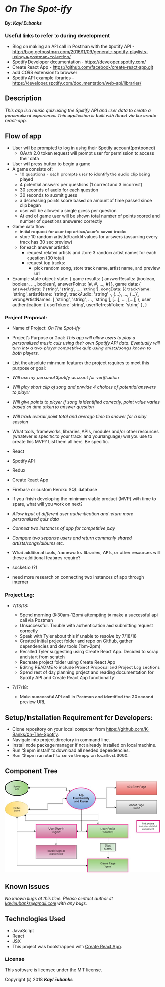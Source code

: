 ﻿# _On The Spot-ify_

#### By: _**Kayl Eubanks**_

### Useful links to refer to during development
* Blog on making an API call in Postman with the Spotify API - http://blog.getpostman.com/2016/11/09/generate-spotify-playlists-using-a-postman-collection/
* Spotify Developer documentation - https://developer.spotify.com/
* Create React App - https://github.com/facebook/create-react-app.git
* add CORS extension to browser
* Spotify API example libraries - https://developer.spotify.com/documentation/web-api/libraries/

## Description
_This app is a music quiz using the Spotify API and user data to create a personalized experience. This application is built with React via the create-react-app._

## Flow of app
* User will be prompted to log in using their Spotify account(postponed)
  * OAuth 2.0 token request will prompt user for permission to access their data
* User will press button to begin a game
* A game consists of:
  * 10 questions - each prompts user to identify the audio clip being played
  * 4 potential answers per questions (1 correct and 3 incorrect)
  * 30 seconds of audio for each question
  * 30 seconds to submit guess
  * a decreasing points score based on amount of time passed since clip began
  * user will be allowed a single guess per question
  * At end of game user will be shown total number of points scored and number of questions answered correctly
* Game data flow:
  * initial request for user top artists/user's saved tracks
  * store 10 random artistId/trackId values for answers (assuming every track has 30 sec preview)
  * for each answer artistId:
    * request related artists and store 3 random artist names for each question (30 total)
    * request top tracks:
      * pick random song, store track name, artist name, and preview url
* Example state object:
state: {
  game results: {
    answerResults: [boolean, boolean, ..., boolean],
    answerPoints: [#, #, ..., #]
  },
  game data: {
    answerArtists: ['string', 'string', ..., 'string'],
    songData: [{
        trackName: 'string',
        artistName: 'string',
        trackAudio: 'string'
      }, {...}, ..., {...}],
    wrongArtistNames: [['string', 'string', ..., 'string'], [...], ..., [...]]
  },
  user authentication: {
    userToken: 'string',
    userRefreshToken: 'string'
  },
}

### Project Proposal:
* Name of Project: _On The Spot-ify_

* Project’s Purpose or Goal: _This app will allow users to play a personalized music quiz using their own Spotify API data. Eventually will turn into a two-player competitive quiz using artists/songs known to both players._

* List the absolute minimum features the project requires to meet this purpose or goal:
 * _Will use my personal Spotify account for verification_
 * _Will play short clip of song and provide 4 choices of potential answers to player_
 * _Will give points to player if song is identified correctly, point value varies based on time taken to answer question_
 * _Will track overall point total and average time to answer for a play session_


* What tools, frameworks, libraries, APIs, modules and/or other resources (whatever is specific to your track, and yourlanguage) will you use to create this MVP? List them all here. Be specific.

 * React
 * Spotify API
 *  Redux
 *  Create React App
 *  Firebase or custom Heroku SQL database


* If you finish developing the minimum viable product (MVP) with time to spare, what will you work on next?

 * _Allow input of different user authentication and return more personalized quiz data_
 * _Connect two instances of app for competitive play_
 * _Compare two separate users and return commonly shared artists/songs/albums etc._


* What additional tools, frameworks, libraries, APIs, or other resources will these additional features require?

 * socket.io (?)
 * need more research on connecting two instances of app through internet


### Project Log:
* 7/13/18:
  * Spend morning (8:30am-12pm) attempting to make a successful api call via Postman
   * Unsuccessful. Trouble with authentication and submitting request correctly
   * Speak with Tyler about this if unable to resolve by 7/18/18
  * Created initial project folder and repo on GitHub, gather dependencies and dev tools (1pm-2pm)
   * Recalled Tyler suggesting using Create React App. Decided to scrap and start from scratch
  * Recreate project folder using Create React App
  * Editing README to include Project Proposal and Project Log sections
  * Spend rest of day planning project and reading documentation for Spotify API and Create React App functionality`

* 7/17/18:
  * Make successful API call in Postman and identified the 30 second preview URL

## Setup/Installation Requirement for Developers:

* Clone repository on your local computer from https://github.com/K-Banks/On-The-Spotify.
* Navigate into project directory in command line.
* Install node package manager if not already installed on local machine.
* Run '$ npm install' to download all needed dependencies.
* Run '$ npm run start' to serve the app on localhost:8080.

## Component Tree
![Component Tree](./src/assets/On-The-Spot-ify.jpg)

## Known Issues
_No known bugs at this time._
_Please contact author at kayleubanks@gmail.com with any bugs._

## Technologies Used

 * JavaScript
 * React
 * JSX
 * This project was bootstrapped with [Create React App](https://github.com/facebookincubator/create-react-app).

### License

This software is licensed under the MIT license.

Copyright (c) 2018 ****_Kayl Eubanks_****
